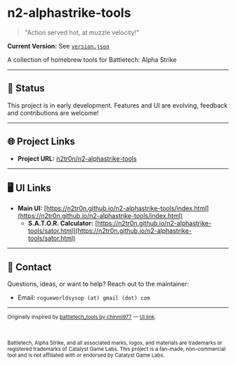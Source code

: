 # n2-alphastrike-tools

> "Action served hot, at muzzle velocity!"

**Current Version:** See [`version.json`](./version.json)

A collection of homebrew tools for Battletech: Alpha Strike

---

## 🚀 Status
This project is in early development. Features and UI are evolving, feedback and contributions are welcome!

---

## 🌐 Project Links
- **Project URL:** [n2tr0n/n2-alphastrike-tools](https://github.com/n2tr0n/n2-alphastrike-tools)

---

## 🖥️ UI Links
- **Main UI:** [https://n2tr0n.github.io/n2-alphastrike-tools/index.html](https://n2tr0n.github.io/n2-alphastrike-tools/index.html)
  - **S.A.T.O.R. Calculator:** [https://n2tr0n.github.io/n2-alphastrike-tools/sator.html](https://n2tr0n.github.io/n2-alphastrike-tools/sator.html)

---

## 🤝 Contact
Questions, ideas, or want to help? Reach out to the maintainer:
- Email: `rogueworldsysop (at) gmail (dot) com`

---

<sub>Originally inspired by [battletech_tools by chinmi977](https://github.com/chinmi977/battletech_tools) — [UI link](https://chinmi977.github.io/battletech_tools/index.html).</sub>

<br>

<sub>Battletech, Alpha Strike, and all associated marks, logos, and materials are trademarks or registered trademarks of Catalyst Game Labs. This project is a fan-made, non-commercial tool and is not affiliated with or endorsed by Catalyst Game Labs.</sub>
